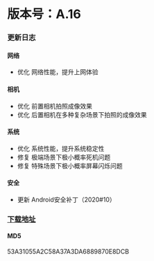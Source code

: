 # 版本号：A.16
### 更新日志
#### 网络
- 优化 网络性能，提升上网体验
#### 相机
- 优化 前置相机拍照成像效果
- 优化 后置相机在多种复杂场景下拍照的成像效果
#### 系统
- 优化 系统性能，提升系统稳定性
- 修复 极端场景下极小概率死机问题
- 修复 特殊场景下极小概率屏幕闪烁问题
#### 安全
- 更新 Android安全补丁（2020#10）
### [下载地址](https://download.c.realme.com/osupdate/RMX2175_11_OTA_0160_all_IsvMFDgApPVb.ozip)

#### MD5
53A31055A2C58A37A3DA6889870E8DCB

